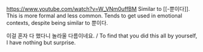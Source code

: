 https://www.youtube.com/watch?v=W_VNm0uffBM
Similar to [[-뿐이다]]. This is more formal and less common. Tends to get used in emotional contexts, despite being similar to 뿐이다.

이걸 혼자 다 했다니 놀라울 다름이네요. / To find that you did this all by yourself, I have nothing but surprise.
